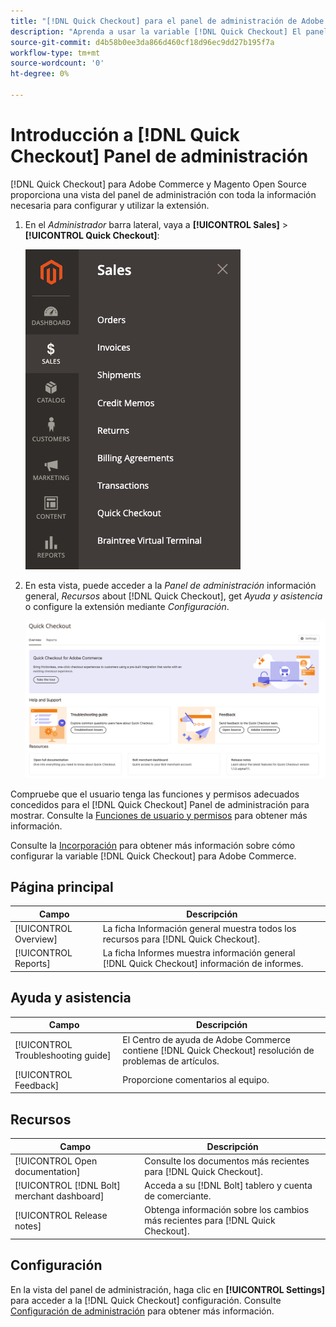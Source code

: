 ```yaml
---
title: "[!DNL Quick Checkout] para el panel de administración de Adobe Commerce"
description: "Aprenda a usar la variable [!DNL Quick Checkout] El panel de administración puede ayudar a incorporar, configurar y visualizar correctamente la extensión."
source-git-commit: d4b58b0ee3da866d460cf18d96ec9dd27b195f7a
workflow-type: tm+mt
source-wordcount: '0'
ht-degree: 0%

---
```



# Introducción a [!DNL Quick Checkout] Panel de administración

[!DNL Quick Checkout] para Adobe Commerce y Magento Open Source proporciona una vista del panel de administración con toda la información necesaria para configurar y utilizar la extensión.

1. En el _Administrador_ barra lateral, vaya a **[!UICONTROL Sales]** > **[!UICONTROL Quick Checkout]**:

   ![Menú Compra rápida](assets/sales-quickcheckout.png)

1. En esta vista, puede acceder a la _Panel de administración_ información general, _Recursos_ about [!DNL Quick Checkout], get _Ayuda y asistencia_ o configure la extensión mediante _Configuración_.

   ![Menú Compra rápida](assets/admin-panel-view.png)

Compruebe que el usuario tenga las funciones y permisos adecuados concedidos para el [!DNL Quick Checkout] Panel de administración para mostrar. Consulte la [Funciones de usuario y permisos](../quick-checkout/user-roles-setup.md) para obtener más información.

Consulte la [Incorporación](../quick-checkout/onboarding.md) para obtener más información sobre cómo configurar la variable [!DNL Quick Checkout] para Adobe Commerce.

## Página principal

| Campo | Descripción |
|---|---|
| [!UICONTROL Overview] | La ficha Información general muestra todos los recursos para [!DNL Quick Checkout]. |
| [!UICONTROL Reports] | La ficha Informes muestra información general [!DNL Quick Checkout] información de informes. |

## Ayuda y asistencia

| Campo | Descripción |
|---|---|
| [!UICONTROL Troubleshooting guide] | El Centro de ayuda de Adobe Commerce contiene [!DNL Quick Checkout] resolución de problemas de artículos. |
| [!UICONTROL Feedback] | Proporcione comentarios al equipo. |

## Recursos

| Campo | Descripción |
|---|---|
| [!UICONTROL Open documentation] | Consulte los documentos más recientes para [!DNL Quick Checkout]. |
| [!UICONTROL [!DNL Bolt] merchant dashboard] | Acceda a su [!DNL Bolt] tablero y cuenta de comerciante. |
| [!UICONTROL Release notes] | Obtenga información sobre los cambios más recientes para [!DNL Quick Checkout]. |

## Configuración

En la vista del panel de administración, haga clic en **[!UICONTROL Settings]** para acceder a la [!DNL Quick Checkout] configuración. Consulte [Configuración de administración](onboarding.md#complete-admin-configuration) para obtener más información.